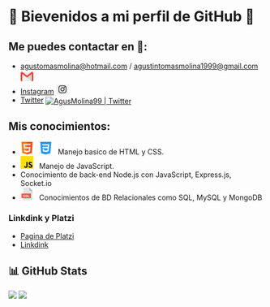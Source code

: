#  🎇 Bievenidos a mi perfil de GitHub 🎇

## Me puedes contactar en 📡:
- agustomasmolina@hotmail.com / agustintomasmolina1999@gmail.com <img src = "./gmail.png" width = "25px"> &nbsp;
- [Instagram](https://www.instagram.com/molii_ag/) <img src = "./instagram.png" width = "25px"> &nbsp;
- [Twitter](https://twitter.com/AgusMolina99) <a href="https://twitter.com/AgusMolina99">
  <img align="center" alt="AgusMolina99 | Twitter" width="21px" src="https://raw.githubusercontent.com/anuraghazra/anuraghazra/master/assets/twitter.svg" />
</a>

## Mis conocimientos:
-  <img src = "./html.png" width = "25px"> &nbsp; <img src = "./css-3.png" width = "25px"> &nbsp; Manejo basico de HTML y CSS.
- <img src = "./js.png" width = "25px"> &nbsp; Manejo de JavaScript.
- Conocimiento de back-end Node.js con JavaScript, Express.js, Socket.io
- <img src = "./sql.png" width = "25px"> &nbsp; Conocimientos de BD Relacionales como SQL, MySQL y MongoDB

### Linkdink y Platzi
-  [Pagina de Platzi](https://platzi.com/p/agustomasmolina/)
-  [Linkdink](https://www.linkedin.com/in/agustin-molina-68a007231/)

## 📊 GitHub Stats

![](https://img.shields.io/github/followers/AgustinTomasMolina?color=blue&logo=github&style=for-the-badge) ![](https://img.shields.io/github/stars/AgustinTomasMolina?color=hotpink&logo=github&style=for-the-badge)

